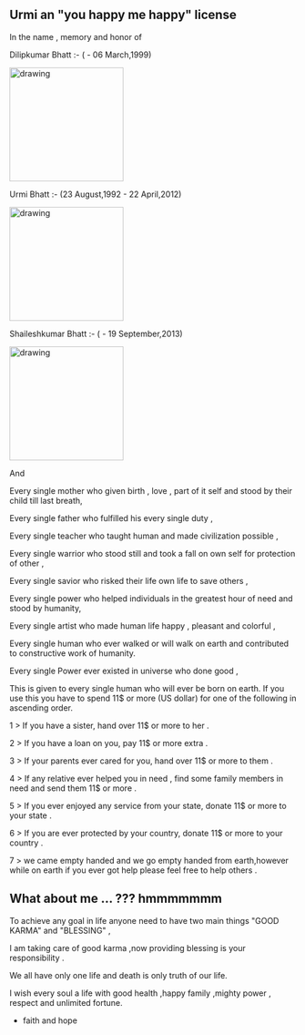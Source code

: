 Urmi an "you happy me happy" license
----------------------------------------


In the name , memory and honor of

Dilipkumar Bhatt :- ( - 06 March,1999)

<img src="https://user-images.githubusercontent.com/17675389/121989482-d7e9ce00-cdb9-11eb-9b4e-1daf11b4f820.jpeg" alt="drawing" width="200" hight="200"/>

Urmi Bhatt :- (23 August,1992 - 22 April,2012)

<img src="https://user-images.githubusercontent.com/17675389/121990768-f8b32300-cdbb-11eb-8214-a5ed89ae3d63.jpg" alt="drawing" width="200" hight="200"/>


Shaileshkumar Bhatt :- ( - 19 September,2013)

<img src="https://user-images.githubusercontent.com/17675389/121991093-99a1de00-cdbc-11eb-8f04-c8d2ccec7e4b.jpeg" alt="drawing" width="200" hight="200"/>

And


Every single mother who given birth , love , part of it self and stood by their child till last breath,

Every single father who fulfilled his every single duty ,

Every single teacher who taught human and made civilization possible ,

Every single warrior who stood still and took a fall on own self for protection of other ,

Every single savior who risked their life own life to save others ,

Every single power who helped individuals in the greatest hour of need and stood by humanity,

Every single artist who made human life happy , pleasant and colorful ,

Every single human who ever walked or will walk on earth and contributed to constructive work of humanity.

Every single Power ever existed in universe who done good ,

This is given to every single human who will ever be born on earth. If you use this you have to spend 11$ or more (US dollar) for one of the following in ascending order.


1 > If you have a sister, hand over 11$ or more to her .

2 > If you have a loan on you, pay 11$ or more extra .

3 > If your parents ever cared for you, hand over 11$ or more to them .

4 > If any relative ever helped you in need , find some family members in need and send them 11$ or more .

5 > If you ever enjoyed any service from your state, donate 11$ or more to your state .

6 > If you are ever protected by your country, donate 11$ or more to your country .

7 > we came empty handed and we go empty handed from earth,however  while on earth if you ever got help please feel free to help others .


What about me ... ??? hmmmmmmm
-----------------------------------

To achieve any goal in life anyone need to have two main things "GOOD KARMA" and "BLESSING" ,

I am taking care of good karma ,now providing blessing is your responsibility .

We all have only one life and death is only truth of our life.

I wish every soul a life with good health ,happy family ,mighty power , respect and unlimited fortune.

- faith and hope
